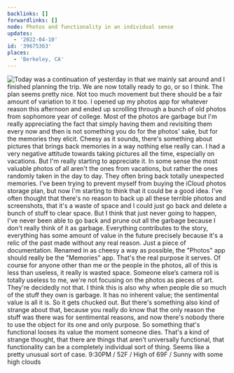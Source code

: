 ```yaml
---
backlinks: []
forwardlinks: []
node: Photos and functionality in an individual sense
updates:
  - '2022-04-10'
id: '39675363'
places:
  - 'Berkeley, CA'
---
```

![Today was a continuation of yesterday in that we mainly sat around and I finished planning the trip. We are now totally ready to go, or so I think. The plan seems pretty nice. Not too much movement but there should be a fair amount of variation to it too. I opened up my photos app for whatever reason this afternoon and ended up scrolling through a bunch of old photos from sophomore year of college. Most of the photos are garbage but I'm really appreciating the fact that simply having them and revisiting them every now and then is not something you do for the photos' sake, but for the memories they elicit. Cheesy as it sounds, there's something about pictures that brings back memories in a way nothing else really can. I had a very negative attitude towards taking pictures all the time, especially on vacations. But I'm really starting to appreciate it. In some sense the most valuable photos of all aren't the ones from vacations, but rather the ones randomly taken in the day to day. They often bring back totally unexpected memories. I've been trying to prevent myself from buying the iCloud photos storage plan, but now I'm starting to think that it could be a good idea. I've often thought that there's no reason to back up all these terrible photos and screenshots, that it's a waste of space and I could just go back and delete a bunch of stuff to clear space. But I think that just never going to happen, I've never been able to go back and prune out all the garbage because I don't really think of it as garbage. Everything contributes to the story, everything has some amount of value in the future precisely because it's a relic of the past made without any real reason. Just a piece of documentation. Renamed in as cheesy a way as possible, the "Photos" app should really be the "Memories" app. That's the real purpose it serves. Of course for anyone other than me or the people in the photos, all of this is less than useless, it really is wasted space. Someone else’s camera roll is totally useless to me, we're not focusing on the photos as pieces of art. They're decidedly not that. I think this is also why when people die so much of the stuff they own is garbage. It has no inherent value; the sentimental value is all it is. So it gets chucked out. But there's something also kind of strange about that, because you really do know that the only reason the stuff was there was for sentimental reasons, and now there's nobody there to use the object for its one and only purpose. So something that's functional looses its value the moment someone dies. That's a kind of strange thought, that there are things that aren't universally functional, that functionality can be a completely individual sort of thing. Seems like a pretty unusual sort of case. 9:30PM / 52F / High of 69F / Sunny with some high clouds](images/39675363/YirncJjqXm-daily.webp "")
